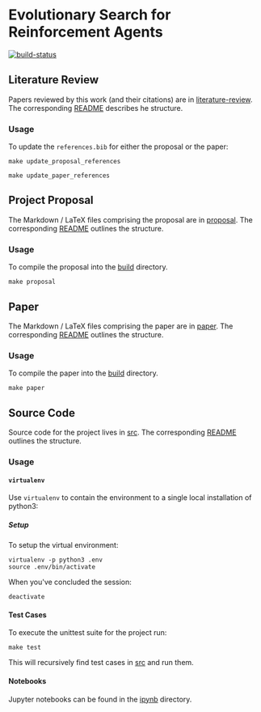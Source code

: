 # Evolutionary Search for Reinforcement Agents

<!-- Project Badges -->
[![build-status][]][build-server]

[build-status]: https://travis-ci.com/Kautenja/deep-learning-project.svg?token=FCkX2qMNHzx2qWEzZZMP&branch=master
[build-server]: https://travis-ci.com/Kautenja/deep-learning-project



## Literature Review

Papers reviewed by this work (and their citations) are in
[literature-review](literature-review). The corresponding
[README](literature-review/README.md) describes he structure.

### Usage

To update the `references.bib` for either the proposal or the paper:

```shell
make update_proposal_references
```

```shell
make update_paper_references
```




## Project Proposal

The Markdown / LaTeX files comprising the proposal are in
[proposal](proposal). The corresponding [README](proposal/README.md)
outlines the structure.

### Usage

To compile the proposal into the [build](build) directory.

```shell
make proposal
```




## Paper

The Markdown / LaTeX files comprising the paper are in
[paper](paper). The corresponding [README](paper/README.md)
outlines the structure.

### Usage

To compile the paper into the [build](build) directory.

```shell
make paper
```




## Source Code

Source code for the project lives in [src](src). The corresponding
[README](src/README.md) outlines the structure.

### Usage

#### `virtualenv`

Use `virtualenv` to contain the environment to a single
local installation of python3:

##### Setup

To setup the virtual environment:

```shell
virtualenv -p python3 .env
source .env/bin/activate
```

When you've concluded the session:

```shell
deactivate
```

#### Test Cases

To execute the unittest suite for the project run:

```shell
make test
```

This will recursively find test cases in [src](src) and run them.

#### Notebooks

Jupyter notebooks can be found in the [ipynb](ipynb) directory.
